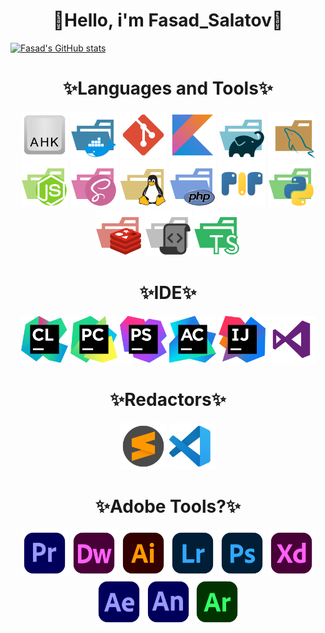 <h1 align=center> 🍂Hello, i'm Fasad_Salatov🍂 </h1>

[![Fasad's GitHub stats](https://github-readme-stats.vercel.app/api?username=FasadSalatov&theme=rose&card_width=1000px&show_icons=true&include_all_commits=true&show_owner=true)](https://github.com/anuraghazra/github-readme-stats)


<h1 align=center>✨Languages and Tools✨</h1>
<div align=center>
  <img src="svgs/languages/BAM (1).svg" width=75px>
  <img src="svgs/languages/BAM (2).svg" width=75px>
  <img src="svgs/languages/BAM (3).svg" width=75px>
  <img src="svgs/languages/BAM (4).svg" width=75px>
  <img src="svgs/languages/BAM (5).svg" width=75px>
  <img src="svgs/languages/BAM (6).svg" width=75px>
  <img src="svgs/languages/BAM (7).svg" width=75px>
  <img src="svgs/languages/BAM (8).svg" width=75px>
  <img src="svgs/languages/BAM (9).svg" width=75px>
  <img src="svgs/languages/BAM (10).svg" width=75px>
  <img src="svgs/languages/BAM (11).svg" width=75px>
  <img src="svgs/languages/BAM (12).svg" width=75px>
  <img src="svgs/languages/BAM (13).svg" width=75px>
  <img src="svgs/languages/BAM (14).svg" width=75px>
  <img src="svgs/languages/BAM (15).svg" width=75px>
</div>
<h1 align=center>✨IDE✨</h1>
<div align=center>
  <img src="svgs/ide/jb (1).svg" width=75px>
  <img src="svgs/ide/jb (2).svg" width=75px>
  <img src="svgs/ide/jb (3).svg" width=75px>
  <img src="svgs/ide/jb (4).svg" width=75px>
  <img src="svgs/ide/jb (5).svg" width=75px>
  <img src="svgs/ide/jb (6).svg" width=75px>
</div>

<h1 align=center>✨Redactors✨</h1>
<div align=center>
  <img src="svgs/redactors/sb.svg" width=75px>
  <img src="svgs/redactors/vs.svg" width=75px>
</div>

<h1 align=center>✨Adobe Tools?✨</h1>
<div align=center>
  <img src="svgs/adobe/adobe (1).svg" width=75px>
  <img src="svgs/adobe/adobe (2).svg" width=75px>
  <img src="svgs/adobe/adobe (3).svg" width=75px>
  <img src="svgs/adobe/adobe (4).svg" width=75px>
  <img src="svgs/adobe/adobe (5).svg" width=75px>
  <img src="svgs/adobe/adobe (6).svg" width=75px>
  <img src="svgs/adobe/adobe (7).svg" width=75px>
  <img src="svgs/adobe/adobe (8).svg" width=75px>
  <img src="svgs/adobe/adobe (9).svg" width=75px>
</div>


